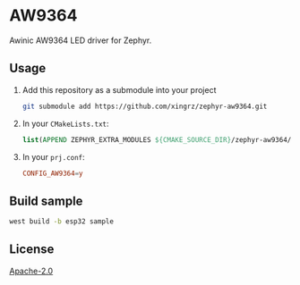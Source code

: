 AW9364
==========

Awinic AW9364 LED driver for Zephyr.

## Usage

1. Add this repository as a submodule into your project

    ```sh
    git submodule add https://github.com/xingrz/zephyr-aw9364.git
    ```

2. In your `CMakeLists.txt`:

    ```cmake
    list(APPEND ZEPHYR_EXTRA_MODULES ${CMAKE_SOURCE_DIR}/zephyr-aw9364/aw9364)
    ```

3. In your `prj.conf`:

    ```conf
    CONFIG_AW9364=y
    ```

## Build sample

```sh
west build -b esp32 sample
```

## License

[Apache-2.0](LICENSE)

